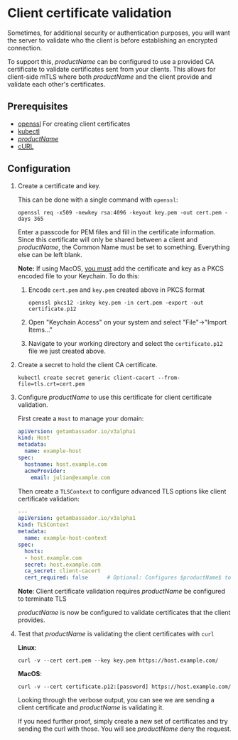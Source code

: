 # Client certificate validation

[//]: # (+FIX+ link to "TLS and client certs" concept)

Sometimes, for additional security or authentication purposes, you will want
the server to validate who the client is before establishing an encrypted
connection.

To support this, $productName$ can be configured to use a provided CA certificate
to validate certificates sent from your clients. This allows for client-side
mTLS where both $productName$ and the client provide and validate each other's
certificates.

## Prerequisites

- [openssl](https://www.openssl.org/source/) For creating client certificates
- [kubectl](https://kubernetes.io/docs/tasks/tools/install-kubectl/)
- [$productName$](../../tutorials/getting-started)
- [cURL](https://curl.haxx.se/download.html)


## Configuration

1. Create a certificate and key.

   This can be done with a single command with `openssl`:

   ```
   openssl req -x509 -newkey rsa:4096 -keyout key.pem -out cert.pem -days 365
   ```

   Enter a passcode for PEM files and fill in the certificate information.
   Since this certificate will only be shared between a client and $productName$,
   the Common Name must be set to something. Everything else can be left blank.

   **Note:** If using MacOS,
   [you must](https://curl.haxx.se/mail/archive-2014-10/0053.html)
   add the certificate and key as a PKCS encoded file to your Keychain. To do
   this:

   1. Encode `cert.pem` and `key.pem` created above in PKCS format

      ```
      openssl pkcs12 -inkey key.pem -in cert.pem -export -out certificate.p12
      ```

   2. Open "Keychain Access" on your system and select "File"->"Import Items..."

   3. Navigate to your working directory and select the `certificate.p12` file
   we just created above.

2. Create a secret to hold the client CA certificate.

   ```
   kubectl create secret generic client-cacert --from-file=tls.crt=cert.pem
   ```

3. Configure $productName$ to use this certificate for client certificate validation.

   First create a `Host` to manage your domain:

   ```yaml
   apiVersion: getambassador.io/v3alpha1
   kind: Host
   metadata:
     name: example-host
   spec:
     hostname: host.example.com
     acmeProvider:
       email: julian@example.com
   ```

   Then create a `TLSContext` to configure advanced TLS options like client
   certificate validation:

    ```yaml
    ---
    apiVersion: getambassador.io/v3alpha1
    kind: TLSContext
    metadata:
      name: example-host-context
    spec:
      hosts:
      - host.example.com
      secret: host.example.com
      ca_secret: client-cacert
      cert_required: false      # Optional: Configures $productName$ to reject the request if the client does not provide a certificate. Default: false
    ```

    **Note**: Client certificate validation requires $productName$ be configured to terminate TLS

    $productName$ is now be configured to validate certificates that the client provides.

4. Test that $productName$ is validating the client certificates with `curl`

   **Linux**:
   ```
   curl -v --cert cert.pem --key key.pem https://host.example.com/
   ```

   **MacOS**:
   ```
   curl -v --cert certificate.p12:[password] https://host.example.com/
   ```

   Looking through the verbose output, you can see we are sending a client
   certificate and $productName$ is validating it.

   If you need further proof, simply create a new set of certificates and
   try sending the curl with those. You will see $productName$ deny the request.

